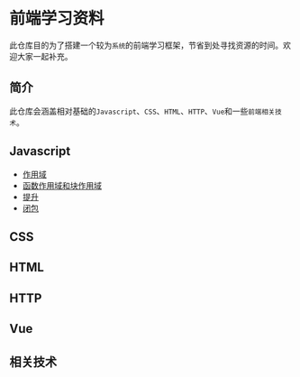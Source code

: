 # 前端学习资料

此仓库目的为了搭建一个较为`系统`的前端学习框架，节省到处寻找资源的时间。欢迎大家一起补充。

## 简介
此仓库会涵盖相对基础的`Javascript`、`CSS`、`HTML`、`HTTP`、`Vue`和一些`前端相关技术`。

## Javascript
+ [作用域](./src/JS/00作用域.md?_blank)
+ [函数作用域和块作用域](./src/JS/01函数作用域和块作用域.md?_blank)
+ [提升](./src/JS/02提升.md?_blank)
+ [闭包](./src/JS/003闭包.md?_bank)
## CSS

## HTML

## HTTP

## Vue

## 相关技术
